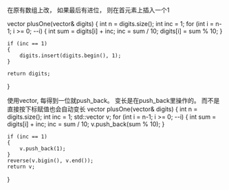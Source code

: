 
在原有数组上改， 如果最后有进位， 则在首元素上插入一个1

vector<int> plusOne(vector<int>& digits) {
    int n = digits.size();
    int inc = 1;
    for (int i = n-1; i >= 0; --i)
    {
        int sum = digits[i] + inc;
        inc = sum / 10;
        digits[i] = sum % 10;
    }

    if (inc == 1)
    {
        digits.insert(digits.begin(), 1);
    }

    return digits;
}


使用vector, 每得到一位就push_back。 变长是在push_back里操作的。 而不是直接按下标赋值也会自动变长
vector<int> plusOne(vector<int>& digits) {
    int n = digits.size();
    int inc = 1;
    std::vector<int> v;
    for (int i = n-1; i >= 0; --i)
    {
        int sum = digits[i] + inc;
        inc = sum / 10;
        v.push_back(sum % 10);
    }

    if (inc == 1)
    {
        v.push_back(1);
    }
    reverse(v.bigin(), v.end());
    return v;
}
